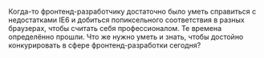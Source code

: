 Когда-то фронтенд-разработчику достаточно было уметь справиться с недостатками 
IE6 и добиться попиксельного соответствия в разных браузерах, чтобы считать себя 
профессионалом. Те времена определённо прошли. Что же нужно уметь и знать, чтобы 
достойно конкурировать в сфере фронтенд-разработки сегодня? 